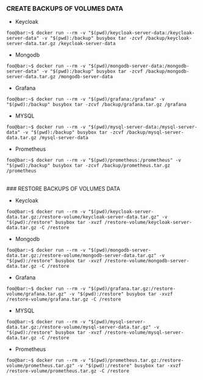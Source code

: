 ### CREATE BACKUPS OF VOLUMES DATA

* Keycloak
```console
foo@bar:~$ docker run --rm -v "$(pwd)/keycloak-server-data:/keycloak-server-data" -v "$(pwd):/backup" busybox tar -zcvf /backup/keycloak-server-data.tar.gz /keycloak-server-data
```

* Mongodb
```console
foo@bar:~$ docker run --rm -v "$(pwd)/mongodb-server-data:/mongodb-server-data" -v "$(pwd):/backup" busybox tar -zcvf /backup/mongodb-server-data.tar.gz /mongodb-server-data
```

* Grafana
```console
foo@bar:~$ docker run --rm -v "$(pwd)/grafana:/grafana" -v "$(pwd):/backup" busybox tar -zcvf /backup/grafana.tar.gz /grafana
```

* MYSQL
```console
foo@bar:~$ docker run --rm -v "$(pwd)/mysql-server-data:/mysql-server-data" -v "$(pwd):/backup" busybox tar -zcvf /backup/mysql-server-data.tar.gz /mysql-server-data
```

* Prometheus
```console
foo@bar:~$ docker run --rm -v "$(pwd)/prometheus:/prometheus" -v "$(pwd):/backup" busybox tar -zcvf /backup/prometheus.tar.gz /prometheus
```

<br>
### RESTORE BACKUPS OF VOLUMES DATA

* Keycloak
```console
foo@bar:~$ docker run --rm -v "$(pwd)/keycloak-server-data.tar.gz:/restore-volume/keycloak-server-data.tar.gz" -v "$(pwd):/restore" busybox tar -xvzf /restore-volume/keycloak-server-data.tar.gz -C /restore
```

* Mongodb
```console
foo@bar:~$ docker run --rm -v "$(pwd)/mongodb-server-data.tar.gz:/restore-volume/mongodb-server-data.tar.gz" -v "$(pwd):/restore" busybox tar -xvzf /restore-volume/mongodb-server-data.tar.gz -C /restore
```

* Grafana
```console
foo@bar:~$ docker run --rm -v "$(pwd)/grafana.tar.gz:/restore-volume/grafana.tar.gz" -v "$(pwd):/restore" busybox tar -xvzf /restore-volume/grafana.tar.gz -C /restore
```

* MYSQL
```console
foo@bar:~$ docker run --rm -v "$(pwd)/mysql-server-data.tar.gz:/restore-volume/mysql-server-data.tar.gz" -v "$(pwd):/restore" busybox tar -xvzf /restore-volume/mysql-server-data.tar.gz -C /restore
```

* Prometheus
```console
foo@bar:~$ docker run --rm -v "$(pwd)/prometheus.tar.gz:/restore-volume/prometheus.tar.gz" -v "$(pwd):/restore" busybox tar -xvzf /restore-volume/prometheus.tar.gz -C /restore
```

